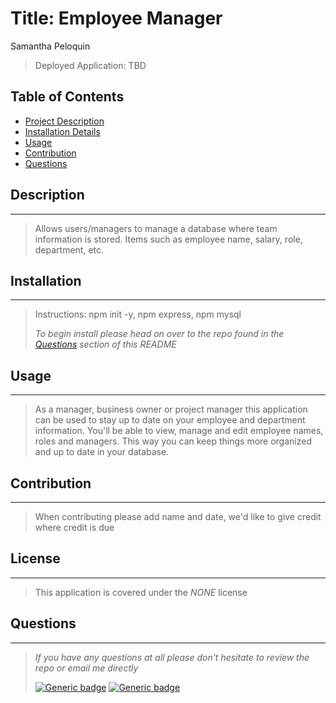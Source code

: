 # Title: Employee Manager

Samantha Peloquin

> Deployed Application: TBD

## Table of Contents

- [Project Description](#description)
- [Installation Details](#installation)
- [Usage](#usage)
- [Contribution](#contribution)
- [Questions](#questions)

## Description

---

> Allows users/managers to manage a database where team information is stored. Items such as employee name, salary, role, department, etc.

## Installation

---

> Instructions: npm init -y, npm express, npm mysql
>
> _To begin install please head on over to the repo found in the [Questions](#questions) section of this README_

## Usage

---

> As a manager, business owner or project manager this application can be used to stay up to date on your employee and department information. You'll be able to view, manage and edit employee names, roles and managers. This way you can keep things more organized and up to date in your database.

## Contribution

---

> When contributing please add name and date, we'd like to give credit where credit is due

## License

---

> This application is covered under the _NONE_ license

## Questions

---

> _If you have any questions at all please don't hesitate to review the repo or email me directly_
>
> [![Generic badge](https://img.shields.io/badge/Github-dodgerblue.svg)](https://github.com/speloqu24) [![Generic badge](https://img.shields.io/badge/Email-dodgerblue.svg)](mailto:speloqu24@gmail.com)
